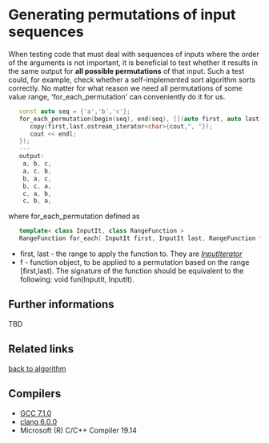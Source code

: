 # Generating permutations of input sequences
When testing code that must deal with sequences of inputs where the order of the arguments is not important, it is beneficial to test whether it results in the same output for __all possible permutations__ of that input.
Such a test could, for example, check whether a self-implemented sort algorithm sorts correctly. 
No matter for what reason we need all permutations of some value range, 'for_each_permutation' can conveniently do it for us.
```cpp
   const auto seq = {'a','b','c'};
   for_each_permutation(begin(seq), end(seq), [](auto first, auto last) {
      copy(first,last,ostream_iterator<char>{cout,", "});
      cout << endl;
   });
   ---
   output: 
    a, b, c, 
    a, c, b, 
    b, a, c, 
    b, c, a, 
    c, a, b, 
    c, b, a, 
```
where for_each_permutation defined as
```cpp
   template< class InputIt, class RangeFunction >
   RangeFunction for_each( InputIt first, InputIt last, RangeFunction f);
```
* first, last - the range to apply the function to. They are [_InputIterator_](https://en.cppreference.com/w/cpp/named_req/InputIterator)  
* f - function object, to be applied to a permutation based on the range [first,last). The signature of the function should be equivalent to the following: void fun(InputIt, InputIt).

## Further informations
TBD

## Related links
[back to algorithm](../)

## Compilers
* [GCC 7.1.0](https://wandbox.org/)
* [clang 6.0.0](https://wandbox.org/)
* Microsoft (R) C/C++ Compiler 19.14 
